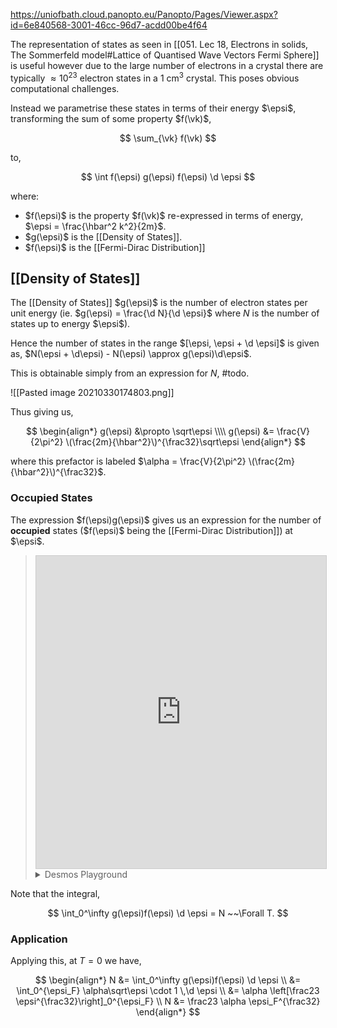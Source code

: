 https://uniofbath.cloud.panopto.eu/Panopto/Pages/Viewer.aspx?id=6e840568-3001-46cc-96d7-acdd00be4f64

The representation of states as seen in [[051. Lec 18, Electrons in solids, The Sommerfeld model#Lattice of Quantised Wave Vectors Fermi Sphere]] is useful however due to the large number of electrons in a crystal there are typically $\approx 10^{23}$ electron states in a $1~\mathrm{cm^3}$  crystal. This poses obvious computational challenges.

Instead we parametrise these states in terms of their energy $\epsi$, transforming the sum of some property $f(\vk)$,

$$
\sum_{\vk} f(\vk)
$$

to,

$$
\int f(\epsi) g(\epsi) f(\epsi) \d \epsi
$$

where:

- $f(\epsi)$ is the property $f(\vk)$ re-expressed in terms of energy, $\epsi = \frac{\hbar^2 k^2}{2m}$.
- $g(\epsi)$ is the [[Density of States]].
- $f(\epsi)$ is the [[Fermi-Dirac Distribution]]

## [[Density of States]]
The [[Density of States]] $g(\epsi)$ is the number of electron states per unit energy (ie. $g(\epsi) = \frac{\d N}{\d \epsi}$ where $N$ is the number of states up to energy $\epsi$).

Hence the number of states in the range $[\epsi, \epsi + \d \epsi]$ is given as, $N(\epsi + \d\epsi) - N(\epsi) \approx g(\epsi)\d\epsi$.

This is obtainable simply from an expression for $N$, #todo.

![[Pasted image 20210330174803.png]]

Thus giving us,

$$
\begin{align*}
g(\epsi) &\propto \sqrt\epsi \\\\
g(\epsi) &= \frac{V}{2\pi^2} \(\frac{2m}{\hbar^2}\)^{\frac32}\sqrt\epsi
\end{align*}
$$

where this prefactor is labeled $\alpha = \frac{V}{2\pi^2} \(\frac{2m}{\hbar^2}\)^{\frac32}$.

### Occupied States

The expression $f(\epsi)g(\epsi)$ gives us an expression for the number of **occupied** states ($f(\epsi)$ being the [[Fermi-Dirac Distribution]]) at $\epsi$.

> <iframe src="https://www.desmos.com/calculator/t4ut2lqmwn?embed" width="100%" height="500px" style="border: 1px solid #ccc" frameborder=0></iframe>
> <details title="Hget">
> <summary>Desmos Playground</summary>
> <iframe src="https://www.desmos.com/calculator/cfmtvvjwvt" width="100%" height="500px" style="border: 1px solid #ccc" frameborder=0></iframe>
> </details>

Note that the integral,

$$
\int_0^\infty g(\epsi)f(\epsi) \d \epsi = N ~~\Forall T.
$$

### Application

Applying this, at $T = 0$ we have,

$$
\begin{align*}
N 
&= \int_0^\infty g(\epsi)f(\epsi) \d \epsi \\
&= \int_0^{\epsi_F} \alpha\sqrt\epsi \cdot 1  \,\d \epsi \\
&= \alpha \left[\frac23 \epsi^{\frac32}\right]_0^{\epsi_F} \\
N &= \frac23 \alpha \epsi_F^{\frac32}
\end{align*}
$$
